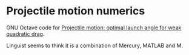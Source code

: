 # Projectile motion numerics

GNU Octave code for
[Projectile motion: optimal launch angle for weak quadratic drag][weak-drag].

Linguist seems to think it is a combination of Mercury, MATLAB and M.

[weak-drag]: https://yawnoc.github.io/pages/optimal-angle-weak-drag.html